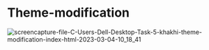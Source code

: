 # Theme-modification

![screencapture-file-C-Users-Dell-Desktop-Task-5-khakhi-theme-modification-index-html-2023-03-04-10_18_41](https://user-images.githubusercontent.com/120628111/222942201-568f621d-7678-40c9-bdb1-d875c815c87c.png)
